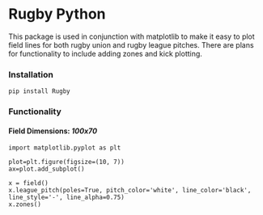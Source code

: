 # Rugby Python
This package is used in conjunction with matplotlib to make it easy to plot field lines for both rugby union and rugby league pitches. There are plans for functionality to include adding zones and kick plotting. 

### Installation

``` pip install Rugby ```

### Functionality
#### Field Dimensions: *100x70*
```
import matplotlib.pyplot as plt

plot=plt.figure(figsize=(10, 7))
ax=plot.add_subplot()

x = field()
x.league_pitch(poles=True, pitch_color='white', line_color='black', line_style='-', line_alpha=0.75)  
x.zones()
```
